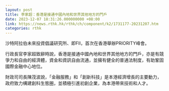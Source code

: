 ```yaml
---
layout: post
title: 李家超：香港是接通中國內地和世界其他地方的門戶
date: 2023-12-07 18:31:26.000000000 +08:00
link: https://news.rthk.hk/rthk/ch/component/k2/1731177-20231207.htm
categories: rthk
---
```


沙特阿拉伯未來投資倡議研究所、即FII，首次在香港舉辦PRIORITY峰會。

行政長官李家超致辭時說，香港是接通中國內地和世界其他地方的門戶，亦是有競爭力和自由的經濟體，資金和資訊自由流通，並擁有健全的普通法制度，有助鞏固國際金融中心地位。

財政司司長陳茂波說，「金融服務」和「創新科技」是本港經濟增長的主要動力，政府致力構建創科生態圈，並積極引進初創企業，為本港帶來技術和人才。
